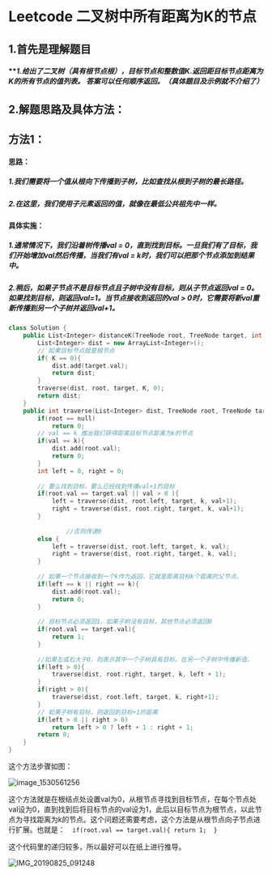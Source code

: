 # Leetcode 二叉树中所有距离为K的节点

## 1.首先是理解题目

#### ***1.***给出了二叉树（具有根节点根），目标节点和整数值K.返回距目标节点距离为K的所有节点的值列表。 答案可以任何顺序返回。（具体题目及示例就不介绍了）****

##  2.解题思路及具体方法：

## 方法1：

#### 思路：

##### 1.我们需要将一个值从根向下传播到子树，比如查找从根到子树的最长路径。

##### 2.在这里，我们使用子元素返回的值，就像在最低公共祖先中一样。

#### 具体实施：

##### 1.通常情况下，我们沿着树传播val = 0，直到找到目标。一旦我们有了目标，我们开始增加val然后传播，当我们有val = k时，我们可以把那个节点添加到结果中。

##### 2.稍后，如果子节点不是目标节点且子树中没有目标，则从子节点返回val = 0。如果找到目标，则返回val=1。当节点接收到返回的val > 0时，它需要将新val重新传播到另一个子树并返回val+1。

```cpp
class Solution {
    public List<Integer> distanceK(TreeNode root, TreeNode target, int K) {
        List<Integer> dist = new ArrayList<Integer>(); 
		// 如果目标节点就是根节点
        if( K == 0){
            dist.add(target.val); 
            return dist; 
        }
        traverse(dist, root, target, K, 0); 
        return dist; 
    }
    public int traverse(List<Integer> dist, TreeNode root, TreeNode target, int k, int val){
        if(root == null) 
            return 0; 
        // val == k 推出我们获得距离目标节点距离为k的节点
        if(val == k){
            dist.add(root.val); 
            return 0; 
        }
        int left = 0, right = 0; 
				
		// 要么找到目标，要么已经找到传播val+1的目标
        if(root.val == target.val || val > 0 ){
            left = traverse(dist, root.left, target, k, val+1); 
            right = traverse(dist, root.right, target, k, val+1); 
        }
				
				//否则传递0
        else {
            left = traverse(dist, root.left, target, k, val); 
            right = traverse(dist, root.right, target, k, val); 
        }
				
        // 如果一个节点接收到一个k作为返回，它就是距离目标k个距离的父节点。
        if(left == k || right == k){
            dist.add(root.val); 
            return 0; 
        }
				
        // 目标节点必须返回1，如果子树没有目标，其他节点必须返回0
        if(root.val == target.val){
            return 1; 
        }
				
        //如果左或右大于0，则表示其中一个子树具有目标。在另一个子树中传播新值。
        if(left > 0){
            traverse(dist, root.right, target, k, left + 1); 
        }
        if(right > 0){
            traverse(dist, root.left, target, k, right+1); 
        }
        // 如果子树有目标，则返回到目标+1的距离
        if(left > 0 || right > 0)
            return left > 0 ? left + 1 : right + 1; 
        return 0; 
    }
}
```

这个方法步骤如图：



![image_1530561256](D:\360MoveData\Users\1742311241\Desktop\image_1530561256.png)

这个方法就是在根结点处设置val为0，从根节点寻找到目标节点，在每个节点处val设为0，直到找到后将目标节点的val设为1，此后以目标节点为根节点，以此节点为寻找距离为k的节点。这个问题还需要考虑，这个方法是从根节点向子节点进行扩展。也就是：```  if(root.val == target.val){
            return 1; 
        }```

这个代码里的递归较多，所以最好可以在纸上进行推导。

![IMG_20190825_091248](D:\qq\MobileFile\IMG_20190825_091248.jpg)

